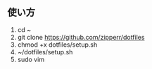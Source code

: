 ## 使い方
1. cd ~
2. git clone https://github.com/zipperr/dotfiles
3. chmod +x dotfiles/setup.sh
4. ~/dotfiles/setup.sh  
5. sudo vim
